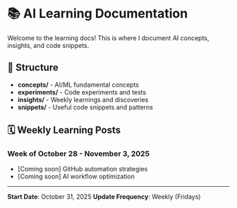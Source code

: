 # 📚 AI Learning Documentation

Welcome to the learning docs! This is where I document AI concepts, insights, and code snippets.

## 📂 Structure

- **concepts/** - AI/ML fundamental concepts
- **experiments/** - Code experiments and tests
- **insights/** - Weekly learnings and discoveries
- **snippets/** - Useful code snippets and patterns

## 🗓️ Weekly Learning Posts

### Week of October 28 - November 3, 2025
- [Coming soon] GitHub automation strategies
- [Coming soon] AI workflow optimization

---

**Start Date**: October 31, 2025
**Update Frequency**: Weekly (Fridays)
